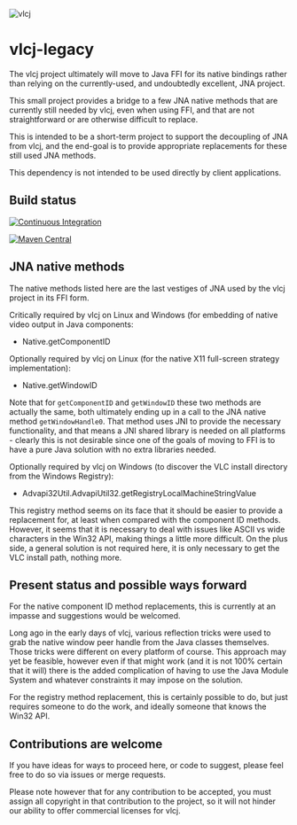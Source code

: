 ![vlcj](https://github.com/caprica/vlcj/raw/master/etc/vlcj-logo.png "vlcj")

vlcj-legacy
===========

The vlcj project ultimately will move to Java FFI for its native bindings rather than relying on the currently-used, and
undoubtedly excellent, JNA project.

This small project provides a bridge to a few JNA native methods that are currently still needed by vlcj, even when
using FFI, and that are not straightforward or are otherwise difficult to replace.

This is intended to be a short-term project to support the decoupling of JNA from vlcj, and the end-goal is to provide
appropriate replacements for these still used JNA methods.

This dependency is not intended to be used directly by client applications.

## Build status

[![Continuous Integration](https://github.com/caprica/vlcj-legacy/actions/workflows/maven.yml/badge.svg)](https://github.com/caprica/vlcj-legacy/actions/workflows/maven.yml)

[![Maven Central](https://img.shields.io/maven-central/v/uk.co.caprica/vlcj-legacy.svg?label=Maven%20Central)](https://search.maven.org/search?q=g:%22uk.co.caprica%22%20AND%20a:%22vlcj-legacy%22)

## JNA native methods

The native methods listed here are the last vestiges of JNA used by the vlcj project in its FFI form.

Critically required by vlcj on Linux and Windows (for embedding of native video output in Java components:

 - Native.getComponentID

Optionally required by vlcj on Linux (for the native X11 full-screen strategy implementation):

 - Native.getWindowID

Note that for `getComponentID` and `getWindowID` these two methods are actually the same, both ultimately ending up in a
call to the JNA native method `getWindowHandle0`. That method uses JNI to provide the necessary functionality, and that
means a JNI shared library is needed on all platforms - clearly this is not desirable since one of the goals of moving
to FFI is to have a pure Java solution with no extra libraries needed.

Optionally required by vlcj on Windows (to discover the VLC install directory from the Windows Registry):

 - Advapi32Util.AdvapiUtil32.getRegistryLocalMachineStringValue

This registry method seems on its face that it should be easier to provide a replacement for, at least when compared
with the component ID methods. However, it seems that it is necessary to deal with issues like ASCII vs wide characters
in the Win32 API, making things a little more difficult. On the plus side, a general solution is not required here, it
is only necessary to get the VLC install path, nothing more.

## Present status and possible ways forward

For the native component ID method replacements, this is currently at an impasse and suggestions would be welcomed.

Long ago in the early days of vlcj, various reflection tricks were used to grab the native window peer handle from the
Java classes themselves. Those tricks were different on every platform of course. This approach may yet be feasible,
however even if that might work (and it is not 100% certain that it will) there is the added complication of having to
use the Java Module System and whatever constraints it may impose on the solution.

For the registry method replacement, this is certainly possible to do, but just requires someone to do the work, and
ideally someone that knows the Win32 API.

## Contributions are welcome

If you have ideas for ways to proceed here, or code to suggest, please feel free to do so via issues or merge requests.

Please note however that for any contribution to be accepted, you must assign all copyright in that contribution to the
project, so it will not hinder our ability to offer commercial licenses for vlcj.
